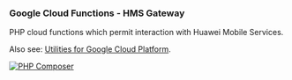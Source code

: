 ### Google Cloud Functions - HMS Gateway

PHP cloud functions which permit interaction with Huawei Mobile Services.

Also see: [Utilities for Google Cloud Platform](https://github.com/GoogleCloudPlatform/php-tools).

[![PHP Composer](https://github.com/syslogic/php-cloudfunctions-hms-gateway/actions/workflows/ci-php.yml/badge.svg)](https://github.com/syslogic/php-cloudfunctions-hms-gateway/actions/workflows/ci-php.yml)
